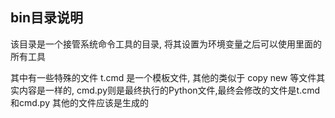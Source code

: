 ## bin目录说明

该目录是一个接管系统命令工具的目录, 将其设置为环境变量之后可以使用里面的所有工具

其中有一些特殊的文件 t.cmd 是一个模板文件, 其他的类似于 copy new 等文件其实内容是一样的, cmd.py则是最终执行的Python文件,最终会修改的文件是t.cmd 和cmd.py 其他的文件应该是生成的